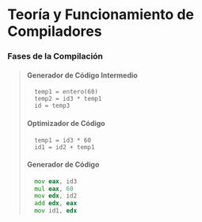 # Teoría y Funcionamiento de Compiladores

### Fases de la Compilación

> #### Generador de Código Intermedio
>
> ```
>   temp1 = entero(60)
>   temp2 = id3 * temp1
>   id = temp3
> ```
>
> #### Optimizador de Código
>
> ```
>   temp1 = id3 * 60
>   id1 = id2 + temp1
> ```
>
> #### Generador de Código
>
> ```asm
>   mov eax, id3
>   mul eax, 60
>   mov edx, id2
>   add edx, eax
>   mov id1, edx
> ```